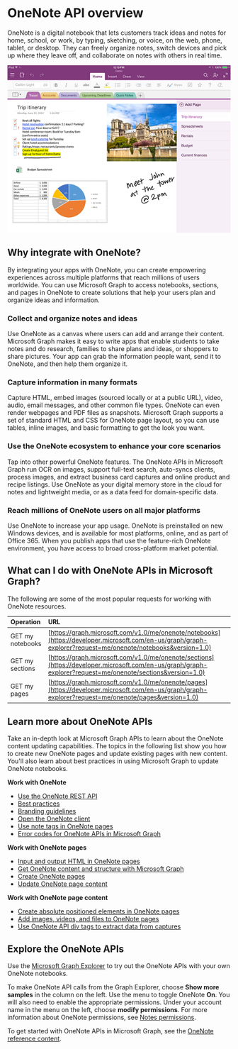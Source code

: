 # OneNote API overview

OneNote is a digital notebook that lets customers track ideas and notes for home, school, or work, by typing, sketching, or voice, on the web, phone, tablet, or desktop. They can freely organize notes, switch devices and pick up where they leave off, and collaborate on notes with others in real time.

![A OneNote notebook with its sections and pages](images/onenote-page.png)

## Why integrate with OneNote?

By integrating your apps with OneNote, you can create empowering experiences across multiple platforms that reach millions of users worldwide. You can use Microsoft Graph to access notebooks, sections, and pages in OneNote to create solutions that help your users plan and organize ideas and information.

### Collect and organize notes and ideas  
Use OneNote as a canvas where users can add and arrange their content. Microsoft Graph makes it easy to write apps that enable students to take notes and do research, families to share plans and ideas, or shoppers to share pictures. Your app can grab the information people want, send it to OneNote, and then help them organize it.

### Capture information in many formats
Capture HTML, embed images (sourced locally or at a public URL), video, audio, email messages, and other common file types. OneNote can even render webpages and PDF files as snapshots. Microsoft Graph supports a set of standard HTML and CSS for OneNote page layout, so you can use tables, inline images, and basic formatting to get the look you want. 

### Use the OneNote ecosystem to enhance your core scenarios
Tap into other powerful OneNote features. The OneNote APIs in Microsoft Graph run OCR on images, support full-text search, auto-syncs clients, process images, and extract business card captures and online product and recipe listings. Use OneNote as your digital memory store in the cloud for notes and lightweight media, or as a data feed for domain-specific data. 

### Reach millions of OneNote users on all major platforms
Use OneNote to increase your app usage. OneNote is preinstalled on new Windows devices, and is available for most platforms, online, and as part of Office 365. When you publish apps that use the feature-rich OneNote environment, you have access to broad cross-platform market potential.

<!-- Might be good to show a few examples of Microsoft Graph API calls here, similar to what we have in the featured scenarios topic: https://developer.microsoft.com/en-us/graph/docs/concepts/featured_scenarios. You could have an H2 section called "What can I do with OneNote APIs in Microsoft Graph?"-->

## What can I do with OneNote APIs in Microsoft Graph?

The following are some of the most popular requests for working with OneNote resources.

|Operation|URL|
|:--------|:--|
|GET my notebooks|[https://graph.microsoft.com/v1.0/me/onenote/notebooks](https://developer.microsoft.com/en-us/graph/graph-explorer?request=me/onenote/notebooks&version=1.0)|
|GET my sections|[https://graph.microsoft.com/v1.0/me/onenote/sections](https://developer.microsoft.com/en-us/graph/graph-explorer?request=me/onenote/sections&version=1.0)|
|GET my pages|[https://graph.microsoft.com/v1.0/me/onenote/pages](https://developer.microsoft.com/en-us/graph/graph-explorer?request=me/onenote/pages&version=1.0)|

## Learn more about OneNote APIs

Take an in-depth look at Microsoft Graph APIs to learn about the OneNote content updating capabilities. The topics in the following list show you how to create new OneNote pages and update existing pages with new content. You'll also learn about best practices in using Microsoft Graph to update OneNote notebooks. 


**Work with OneNote**

* [Use the OneNote REST API](../api-reference/v1.0/resources/onenote-api-overview.md)
* [Best practices](onenote_best_practices.md)
* [Branding guidelines](onenote-branding.md)
* [Open the OneNote client](open_onenote_client.md)
* [Use note tags in OneNote pages](onenote-note-tags.md)
* [Error codes for OneNote APIs in Microsoft Graph](onenote_error_codes.md)

**Work with OneNote pages**

* [Input and output HTML in OneNote pages](onenote_input_output_html.md)
* [Get OneNote content and structure with Microsoft Graph](onenote-get-content.md)
* [Create OneNote pages](onenote-create-page.md)
* [Update OneNote page content](onenote_update_page.md)

**Work with OneNote page content**

* [Create absolute positioned elements in OneNote pages](onenote-abs-pos.md)
* [Add images, videos, and files to OneNote pages](onenote_images_files.md)
* [Use OneNote API div tags to extract data from captures](onenote-extract-data.md)



## Explore the OneNote APIs
Use the [Microsoft Graph Explorer](https://developer.microsoft.com/en-us/graph/graph-explorer) to try out the OneNote APIs with your own OneNote notebooks.

To make OneNote API calls from the Graph Explorer, choose **Show more samples** in the column on the left. Use the menu to toggle OneNote **On**. You will also need to enable the appropriate permissions. Under your account name in the menu on the left, choose **modify permissions**. For more information about OneNote permissions, see [Notes permissions](permissions_reference.md#notes-permissions).

To get started with OneNote APIs in Microsoft Graph, see the [OneNote reference content](../api-reference/v1.0/resources/onenote-api-overview.md).
